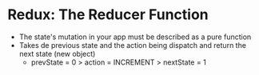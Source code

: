 # Redux: The Reducer Function

* The state's mutation in your app must be described as a pure function
* Takes de previous state and the action being dispatch and return the next state (new object)
  * prevState = 0 > action = INCREMENT > nextState = 1

